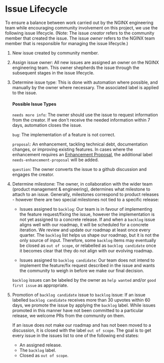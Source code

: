 # Issue Lifecycle

To ensure a balance between work carried out by the NGINX engineering team while encouraging community involvement on
this project, we use the following issue lifecycle. (Note: The issue *creator* refers to the community member that
created the issue. The issue *owner* refers to the NGINX team member that is responsible for managing the issue
lifecycle.)

1. New issue created by community member.


2. Assign issue owner: All new issues are assigned an owner on the NGINX engineering team. This owner shepherds the
   issue through the subsequent stages in the issue lifecycle.


3. Determine issue type: This is done with automation where possible, and manually by the owner where necessary. The
   associated label is applied to the issue.
   #### Possible Issue Types
   `needs more info`: The owner should use the issue to request information from the creator. If we don't receive the
   needed information within 7 days, automation closes the issue.

   `bug`: The implementation of a feature is not correct.

   `proposal`:  An enhancement, tackling technical debt, documentation changes, or improving existing features. In cases
   where the enhancement requires an [Enhancement Proposal](/docs/proposals/README.md), the additional
   label `needs-enhancement-proposal` will be added.

   `question`: The owner converts the issue to a github discussion and engages the creator.


4. Determine milestone: The owner, in collaboration with the wider team (product management & engineering), determines
   what milestone to attach to an issue. Generally, milestones correspond to product releases - however there are two
   special milestones not tied to a specific release:

    - Issues assigned to `backlog`: Our team is in favour of implementing the feature request/fixing the issue, however
      the implementation is not yet assigned to a concrete release. If and when a `backlog` issue aligns well with our
      roadmap, it will be scheduled for a concrete iteration. We review and update our roadmap at least once every
      quarter. The `backlog` list helps us shape our roadmap, but it is not the only source of input. Therefore,
      some `backlog` items may eventually be closed as `out of scope`, or relabelled as `backlog candidate` once it
      becomes clear that they do not align with our evolving roadmap.

    - Issues assigned to `backlog candidate`: Our team does not intend to implement the feature/fix request described in
      the issue and wants the community to weigh in before we make our final decision.

   `backlog` issues can be labeled by the owner as `help wanted` and/or `good first issue` as appropriate.


5. Promotion of `backlog candidate` issue to `backlog` issue: If an issue labelled `backlog candidate` receives more
   than 30 upvotes within 60 days, we promote the issue by applying the `backlog` label. While issues promoted in this
   manner have not been committed to a particular release, we welcome PRs from the community on them.

   If an issue does not make our roadmap and has not been moved to a discussion, it is closed with the
   label `out of scope`. The goal is to get every issue in the issues list to one of the following end states:

    - An assigned release.
    - The `backlog` label.
    - Closed as `out of scope`.
